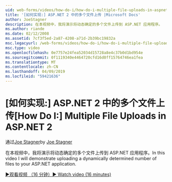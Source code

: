```yaml
---
uid: web-forms/videos/how-do-i/how-do-i-multiple-file-uploads-in-aspnet-2
title: '[如何实现:] ASP.NET 2 中的多个文件上传 |Microsoft Docs'
author: JoeStagner
description: 在本视频中，我将演示将动态确定的多个文件上传到 ASP.NET 应用程序。
ms.author: riande
ms.date: 02/12/2008
ms.assetid: 7cf3f5ed-2a87-4208-a71d-2b39bc19832a
msc.legacyurl: /web-forms/videos/how-do-i/how-do-i-multiple-file-uploads-in-aspnet-2
msc.type: video
ms.openlocfilehash: 0e7757e24fea52034d15728a8e4c37b0d1bd954e
ms.sourcegitcommit: 0f1119340e4464720cfd16d0ff15764746ea1fea
ms.translationtype: MT
ms.contentlocale: zh-CN
ms.lasthandoff: 04/09/2019
ms.locfileid: "59421636"
---
```

# <a name="how-do-i--multiple-file-uploads-in-aspnet2"></a><span data-ttu-id="54493-103">[如何实现:] ASP.NET 2 中的多个文件上传</span><span class="sxs-lookup"><span data-stu-id="54493-103">[How Do I:]  Multiple File Uploads in ASP.NET 2</span></span>

<span data-ttu-id="54493-104">通过[Joe Stagner](https://github.com/JoeStagner)</span><span class="sxs-lookup"><span data-stu-id="54493-104">by [Joe Stagner](https://github.com/JoeStagner)</span></span>

<span data-ttu-id="54493-105">在本视频中，我将演示将动态确定的多个文件上传到 ASP.NET 应用程序。</span><span class="sxs-lookup"><span data-stu-id="54493-105">In this video I will demonstrate uploading a dynamically determined number of files to your ASP.NET application.</span></span>

[<span data-ttu-id="54493-106">&#9654;观看视频 （16 分钟）</span><span class="sxs-lookup"><span data-stu-id="54493-106">&#9654; Watch video (16 minutes)</span></span>](https://channel9.msdn.com/Blogs/ASP-NET-Site-Videos/how-do-i-multiple-file-uploads-in-aspnet-2)
